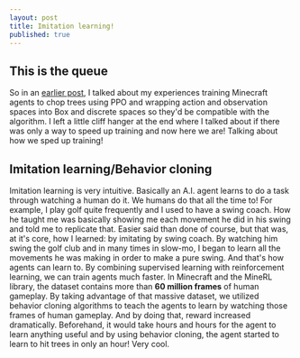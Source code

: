 ```yaml
---
layout: post
title: Imitation learning!
published: true
---
```


## This is the queue 

So in an [earlier post](2020-07-11-ThirdPost.md), I talked about my experiences training Minecraft agents to chop trees using PPO and wrapping action and observation spaces into Box and discrete spaces so they'd be compatible with the algorithm. I left a little cliff hanger at the end where I talked about if there was only a way to speed up training and now here we are! Talking about how we sped up training! 

## Imitation learning/Behavior cloning

Imitation learning is very intuitive. Basically an A.I. agent learns to do a task through watching a human do it. We humans do that all the time to! For example, I play golf quite frequently and I used to have a swing coach. How he taught me was basically showing me each movement he did in his swing and told me to replicate that. Easier said than done of course, but that was, at it's core, how I learned: by imitating by swing coach. By watching him swing the golf club and in many times in slow-mo, I began to learn all the movements he was making in order to make a pure swing. And that's how agents can learn to. By combining supervised learning with reinforcement learning, we can train agents much faster. In Minecraft and the MineRL library, the dataset contains more than **60 million frames** of human gameplay. By taking advantage of that massive dataset, we utilized behavior cloning algorithms to teach the agents to learn by watching those frames of human gameplay. And by doing that, reward increased dramatically. Beforehand, it would take hours and hours for the agent to learn anything useful and by using behavior cloning, the agent started to learn to hit trees in only an hour! Very cool. 
